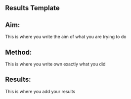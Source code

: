 Results Template
----------------

Aim: 
-----

This is where you write the aim of what you are trying to do


Method: 
--------

This is where you write own exactly what you did


Results:
---------

This is where you add your results